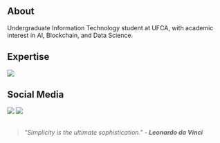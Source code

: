 ## About
Undergraduate Information Technology student at UFCA, with academic interest in AI, Blockchain, and Data Science.

## Expertise
    
<img src="https://img.shields.io/badge/Python-%230E0E0E?style=for-the-badge&logo=python&logoColor=white" />

## Social Media
 
<div> 
  <a target="_blank" href="mailto:dev.vitruvius@gmail.com"><img src="https://img.shields.io/badge/-Gmail-%230E0E0E?style=for-the-badge&logo=gmail&logoColor=white" target="_blank"></a>
  <a target="_blank" href="https://www.linkedin.com/in/devitruvius"><img src="https://img.shields.io/badge/-LinkedIn-%230E0E0E?style=for-the-badge&logo=linkedin&logoColor=white" target="_blank"></a>

</div>


<br>

> *"Simplicity is the ultimate sophistication." - **Leonardo da Vinci***<br>
